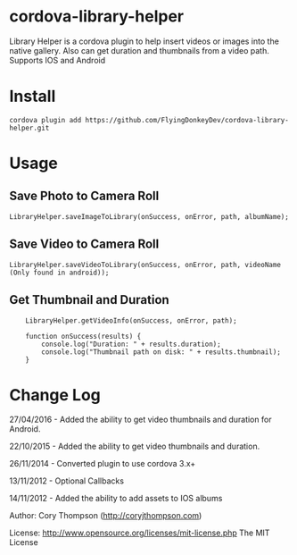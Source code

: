 cordova-library-helper
======================

Library Helper is a cordova plugin to help insert videos or images into the native gallery. Also can get duration and thumbnails from a video path. Supports IOS and Android

Install
=======

	cordova plugin add https://github.com/FlyingDonkeyDev/cordova-library-helper.git

Usage
=====
Save Photo to Camera Roll
-------------------------
	LibraryHelper.saveImageToLibrary(onSuccess, onError, path, albumName); 
Save Video to Camera Roll
-------------------------
	LibraryHelper.saveVideoToLibrary(onSuccess, onError, path, videoName (Only found in android));
Get Thumbnail and Duration
---------------------------
        LibraryHelper.getVideoInfo(onSuccess, onError, path);
        
        function onSuccess(results) {
            console.log("Duration: " + results.duration); 
            console.log("Thumbnail path on disk: " + results.thumbnail);
        }


Change Log
==========

27/04/2016 - Added the ability to get video thumbnails and duration for Android.

22/10/2015 - Added the ability to get video thumbnails and duration.

26/11/2014 - Converted plugin to use cordova 3.x+

13/11/2012 - Optional Callbacks

14/11/2012 - Added the ability to add assets to IOS albums

Author: Cory Thompson (http://coryjthompson.com)

License: http://www.opensource.org/licenses/mit-license.php The MIT License
